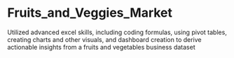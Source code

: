 # Fruits_and_Veggies_Market
Utilized advanced excel skills, including coding formulas, using pivot tables, creating charts and other visuals, and dashboard creation to derive actionable insights from a fruits and vegetables business dataset
